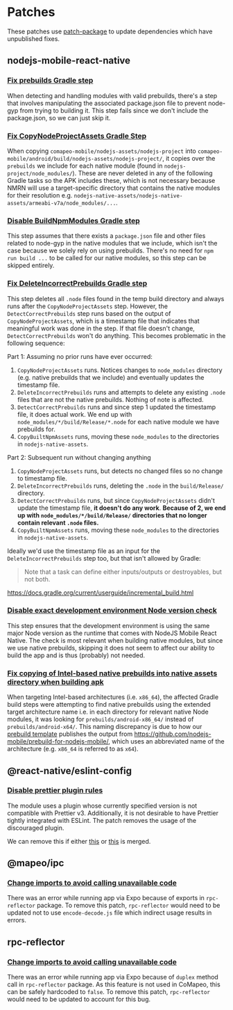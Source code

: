 # Patches

These patches use [patch-package](https://github.com/ds300/patch-package) to update dependencies which have unpublished
fixes.

## nodejs-mobile-react-native

### [Fix prebuilds Gradle step](./nodejs-mobile-react-native+18.17.8+001+fix-prebuilds-gradle-step.patch)

When detecting and handling modules with valid prebuilds, there's a step that involves manipulating the associated
package.json file to prevent node-gyp from trying to building it. This step fails since we don't include the
package.json, so we can just skip it.

### [Fix CopyNodeProjectAssets Gradle Step](./nodejs-mobile-react-native+18.17.8+002+fix-copy-node-project-assets-gradle-step.patch)

When copying `comapeo-mobile/nodejs-assets/nodejs-project`
into `comapeo-mobile/android/build/nodejs-assets/nodejs-project/`, it copies over the `prebuilds` we include for each
native module (found in `nodejs-project/node_modules/`). These are never deleted in any of the following Gradle tasks so
the APK includes these, which is not necessary because NMRN will use a target-specific directory that contains the
native modules for their resolution e.g. `nodejs-native-assets/nodejs-native-assets/armeabi-v7a/node_modules/...`.

### [Disable BuildNpmModules Gradle step](./nodejs-mobile-react-native+18.17.8+003+disable-build-npm-modules-gradle-step.patch)

This step assumes that there exists a `package.json` file and other files related to node-gyp in the native modules that
we include, which isn't the case because we solely rely on using prebuilds. There's no need for `npm run build ...` to
be called for our native modules, so this step can be skipped entirely.

### [Fix DeleteIncorrectPrebuilds Gradle step](./nodejs-mobile-react-native+18.17.8+004+fix-delete-incorrect-prebuilds-gradle-step.patch)

This step deletes all `.node` files found in the temp build directory and always runs after the `CopyNodeProjectAssets`
step. However, the `DetectCorrectPrebuilds` step runs based on the output of `CopyNodeProjectAssets`, which is a
timestamp file that indicates that meaningful work was done in the step. If that file doesn't
change, `DetectCorrectPrebuilds` won't do anything. This becomes problematic in the following sequence:

Part 1: Assuming no prior runs have ever occurred:

1. `CopyNodeProjectAssets` runs. Notices changes to `node_modules` directory (e.g. native prebuilds that we include) and
   eventually updates the timestamp file.
2. `DeleteIncorrectPrebuilds` runs and attempts to delete any existing `.node` files that are not the native prebuilds.
   Nothing of note is affected.
3. `DetectCorrectPrebuilds` runs and since step 1 updated the timestamp file, it does actual work. We end up
   with `node_modules/*/build/Release/*.node` for each native module we have prebuilds for.
4. `CopyBuiltNpmAssets` runs, moving these `node_modules` to the directories in `nodejs-native-assets`.

Part 2: Subsequent run without changing anything

1. `CopyNodeProjectAssets` runs, but detects no changed files so no change to timestamp file.
2. `DeleteIncorrectPrebuilds` runs, deleting the `.node` in the `build/Release/` directory.
3. `DetectCorrectPrebuilds` runs, but since `CopyNodeProjectAssets` didn't update the timestamp file, **it doesn't do
   any work**. **Because of 2, we end up with `node_modules/*/build/Release/` directories that no longer contain
   relevant `.node` files.**
4. `CopyBuiltNpmAssets` runs, moving these `node_modules` to the directories in `nodejs-native-assets`.

Ideally we'd use the timestamp file as an input for the `DeleteIncorrectPrebuilds` step too, but that isn't allowed by
Gradle:

> Note that a task can define either inputs/outputs or destroyables, but not both.

https://docs.gradle.org/current/userguide/incremental_build.html

### [Disable exact development environment Node version check](./nodejs-mobile-react-native+18.17.8+005+disable-node-version-check.patch)

This step ensures that the development environment is using the same major Node version as the runtime that comes with
NodeJS Mobile React Native. The check is most relevant when building native modules, but since we use native prebuilds,
skipping it does not seem to affect our ability to build the app and is thus (probably) not needed.

### [Fix copying of Intel-based native prebuilds into native assets directory when building apk](./nodejs-mobile-react-native+18.17.8+006+fix-copying-x86-prebuilds.patch)

When targeting Intel-based architectures (i.e. `x86_64`), the affected Gradle build steps were attempting to find native prebuilds using the extended target architecture name i.e. in each directory for relevant native Node modules, it was looking for `prebuilds/android-x86_64/` instead of `prebuilds/android-x64/`. This naming discrepancy is due to how our [prebuild template](https://github.com/digidem/nodejs-mobile-prebuilds-template) publishes the output from https://github.com/nodejs-mobile/prebuild-for-nodejs-mobile/, which uses an abbreviated name of the architecture (e.g. `x86_64` is referred to as `x64`).

## @react-native/eslint-config

### [Disable prettier plugin rules](./@react-native+eslint-config+0.73.2.patch)

The module uses a plugin whose currently specified version is not compatible with Prettier v3. Additionally, it is not
desirable to have Prettier tightly integrated with ESLint. The patch removes the usage of the discouraged plugin.

We can remove this if either [this](https://github.com/facebook/react-native/pull/41877)
or [this](https://github.com/facebook/react-native/pull/43756) is merged.

## @mapeo/ipc

### [Change imports to avoid calling unavailable code](./@mapeo+ipc+0.9.0.patch)

There was an error while running app via Expo because of exports in `rpc-reflector` package. To remove this patch, `rpc-reflector` would need to be updated not to use `encode-decode.js` file which indirect usage results in errors.

## rpc-reflector

### [Change imports to avoid calling unavailable code](./rpc-reflector+1.3.11.patch)

There was an error while running app via Expo because of `duplex` method call in `rpc-reflector` package.
As this feature is not used in CoMapeo, this can be safely hardcoded to `false`. To remove this patch, `rpc-reflector` would need to be updated to account for this bug.
